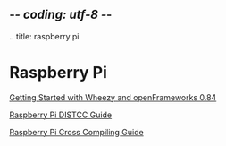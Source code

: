 ## -*- coding: utf-8 -*-
.. title: raspberry pi

Raspberry Pi
============

[Getting Started with Wheezy and openFrameworks 0.84](../raspberry-pi-getting-started-wheezy/)

[Raspberry Pi DISTCC Guide](../raspberry-pi-distcc-guide/)

[Raspberry Pi Cross Compiling Guide](../raspberry-pi-cross-compiling-guide-wheezy/)

